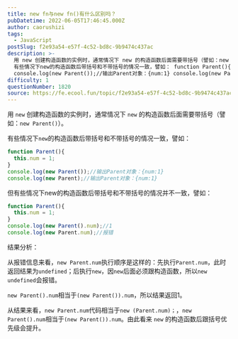 ```yaml
---
title: new fn与new fn()有什么区别吗？
pubDatetime: 2022-06-05T17:46:45.000Z
author: caorushizi
tags:
  - JavaScript
postSlug: f2e93a54-e57f-4c52-bd8c-9b9474c437ac
description: >-
  用 new 创建构造函数的实例时，通常情况下 new 的构造函数后面需要带括号（譬如：new Parent()）。
  有些情况下new的构造函数后带括号和不带括号的情况一致，譬如： function Parent(){ this.num = 1; }
  console.log(new Parent());//输出Parent对象：{num:1} console.log(new Parent);//输出
difficulty: 1
questionNumber: 1820
source: https://fe.ecool.fun/topic/f2e93a54-e57f-4c52-bd8c-9b9474c437ac
---
```


用 `new` 创建构造函数的实例时，通常情况下 `new` 的构造函数后面需要带括号（譬如：`new Parent()`）。

有些情况下`new`的构造函数后带括号和不带括号的情况一致，譬如：

```js
function Parent(){
  this.num = 1;
}
console.log(new Parent());//输出Parent对象：{num:1}
console.log(new Parent);//输出Parent对象：{num:1}
```

但有些情况下new的构造函数后带括号和不带括号的情况并不一致，譬如：

```js
function Parent(){
  this.num = 1;
}
console.log(new Parent().num);//1
console.log(new Parent.num);//报错
```

结果分析：

从报错信息来看，`new Parent.num`执行顺序是这样的：先执行`Parent.num`，此时返回结果为`undefined`；后执行`new`，因`new`后面必须跟构造函数，所以`new undefined`会报错。

`new Parent().num`相当于`(new Parent()).num`，所以结果返回1。

从结果来看，`new Parent.num`代码相当于`new (Parent.num)；`，`new Parent().num`相当于`(new Parent()).num`。由此看来 `new` 的构造函数后跟括号优先级会提升。
